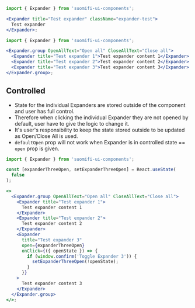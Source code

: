 ```jsx
import { Expander } from 'suomifi-ui-components';

<Expander title="Test expander" className="expander-test">
  Test expander
</Expander>;
```

```jsx
import { Expander } from 'suomifi-ui-components';

<Expander.group OpenAllText="Open all" CloseAllText="Close all">
  <Expander title="Test expander 1">Test expander content 1</Expander>
  <Expander title="Test expander 2">Test expander content 2</Expander>
  <Expander title="Test expander 3">Test expander content 3</Expander>
</Expander.group>;
```

## Controlled

- State for the individual Expanders are stored outside of the component and user has full control.
- Therefore when clicking the individual Expander they are not opened by default, user have to give the logic to change it.
- It's user's responsibility to keep the state stored outside to be updated as Open/Close All is used.
- `defaultOpen` prop will not work when Expander is in controlled state == `open` prop is given.

```jsx
import { Expander } from 'suomifi-ui-components';

const [expanderThreeOpen, setExpanderThreeOpen] = React.useState(
  false
);

<>
  <Expander.group OpenAllText="Open all" CloseAllText="Close all">
    <Expander title="Test expander 1">
      Test expander content 1
    </Expander>
    <Expander title="Test expander 2">
      Test expander content 2
    </Expander>
    <Expander
      title="Test expander 3"
      open={expanderThreeOpen}
      onClick={({ openState }) => {
        if (window.confirm('Toggle Expander 3')) {
          setExpanderThreeOpen(!openState);
        }
      }}
    >
      Test expander content 3
    </Expander>
  </Expander.group>
</>;
```
